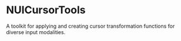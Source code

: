 NUICursorTools
==============

A toolkit for applying and creating cursor transformation functions for diverse input modalities.
